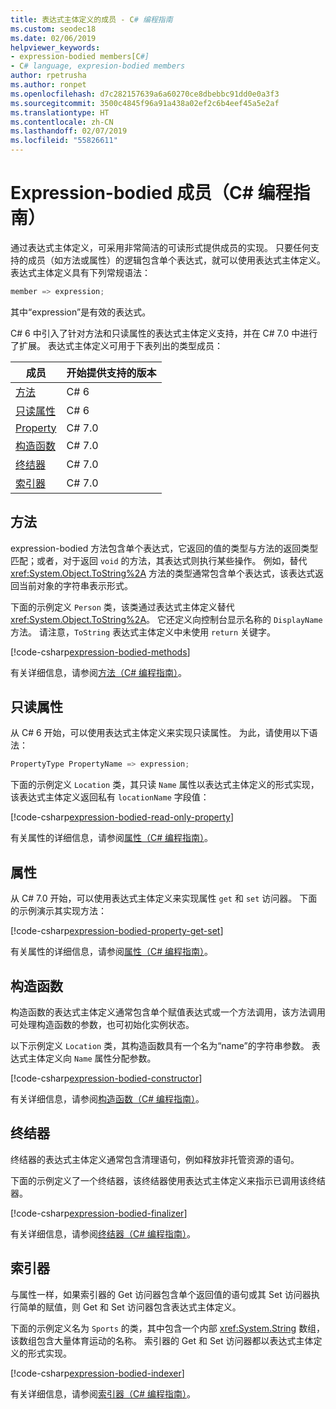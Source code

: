 ```yaml
---
title: 表达式主体定义的成员 - C# 编程指南
ms.custom: seodec18
ms.date: 02/06/2019
helpviewer_keywords:
- expression-bodied members[C#]
- C# language, expresion-bodied members
author: rpetrusha
ms.author: ronpet
ms.openlocfilehash: d7c282157639a6a60270ce8dbebbc91dd0e0a3f3
ms.sourcegitcommit: 3500c4845f96a91a438a02ef2c6b4eef45a5e2af
ms.translationtype: HT
ms.contentlocale: zh-CN
ms.lasthandoff: 02/07/2019
ms.locfileid: "55826611"
---
```

# <a name="expression-bodied-members-c-programming-guide"></a>Expression-bodied 成员（C# 编程指南）

通过表达式主体定义，可采用非常简洁的可读形式提供成员的实现。 只要任何支持的成员（如方法或属性）的逻辑包含单个表达式，就可以使用表达式主体定义。 表达式主体定义具有下列常规语法：

```csharp
member => expression;
```

其中“expression”是有效的表达式。

C# 6 中引入了针对方法和只读属性的表达式主体定义支持，并在 C# 7.0 中进行了扩展。 表达式主体定义可用于下表列出的类型成员：

|成员  |开始提供支持的版本 |
|---------|---------|
|[方法](#methods)  |C# 6 |
|[只读属性](#read-only-properties)   |C# 6  |
|[Property](#properties)  |C# 7.0 |
|[构造函数](#constructors)   |C# 7.0 |
|[终结器](#finalizers)     |C# 7.0 |
|[索引器](#indexers)       |C# 7.0 |

## <a name="methods"></a>方法

expression-bodied 方法包含单个表达式，它返回的值的类型与方法的返回类型匹配；或者，对于返回 `void` 的方法，其表达式则执行某些操作。 例如，替代 <xref:System.Object.ToString%2A> 方法的类型通常包含单个表达式，该表达式返回当前对象的字符串表示形式。

下面的示例定义 `Person` 类，该类通过表达式主体定义替代 <xref:System.Object.ToString%2A>。 它还定义向控制台显示名称的 `DisplayName` 方法。 请注意，`ToString` 表达式主体定义中未使用 `return` 关键字。

[!code-csharp[expression-bodied-methods](../../../../samples/snippets/csharp/programming-guide/classes-and-structs/expr-bodied-methods.cs)]  

有关详细信息，请参阅[方法（C# 编程指南）](../classes-and-structs/methods.md)。

## <a name="read-only-properties"></a>只读属性

从 C# 6 开始，可以使用表达式主体定义来实现只读属性。 为此，请使用以下语法：

```csharp
PropertyType PropertyName => expression;
```

下面的示例定义 `Location` 类，其只读 `Name` 属性以表达式主体定义的形式实现，该表达式主体定义返回私有 `locationName` 字段值：

[!code-csharp[expression-bodied-read-only-property](../../../../samples/snippets/csharp/programming-guide/classes-and-structs/expr-bodied-readonly.cs#1)]  

有关属性的详细信息，请参阅[属性（C# 编程指南）](../classes-and-structs/properties.md)。

## <a name="properties"></a>属性

从 C# 7.0 开始，可以使用表达式主体定义来实现属性 `get` 和 `set` 访问器。 下面的示例演示其实现方法：

[!code-csharp[expression-bodied-property-get-set](../../../../samples/snippets/csharp/programming-guide/classes-and-structs/expr-bodied-ctor.cs#1)]

有关属性的详细信息，请参阅[属性（C# 编程指南）](../classes-and-structs/properties.md)。

## <a name="constructors"></a>构造函数

构造函数的表达式主体定义通常包含单个赋值表达式或一个方法调用，该方法调用可处理构造函数的参数，也可初始化实例状态。

以下示例定义 `Location` 类，其构造函数具有一个名为“name”的字符串参数。 表达式主体定义向 `Name` 属性分配参数。

[!code-csharp[expression-bodied-constructor](../../../../samples/snippets/csharp/programming-guide/classes-and-structs/expr-bodied-ctor.cs#1)]  

有关详细信息，请参阅[构造函数（C# 编程指南）](../classes-and-structs/constructors.md)。

## <a name="finalizers"></a>终结器

终结器的表达式主体定义通常包含清理语句，例如释放非托管资源的语句。

下面的示例定义了一个终结器，该终结器使用表达式主体定义来指示已调用该终结器。

[!code-csharp[expression-bodied-finalizer](../../../../samples/snippets/csharp/programming-guide/classes-and-structs/expr-bodied-destructor.cs#1)]  

有关详细信息，请参阅[终结器（C# 编程指南）](../classes-and-structs/destructors.md)。

## <a name="indexers"></a>索引器

与属性一样，如果索引器的 Get 访问器包含单个返回值的语句或其 Set 访问器执行简单的赋值，则 Get 和 Set 访问器包含表达式主体定义。

下面的示例定义名为 `Sports` 的类，其中包含一个内部 <xref:System.String> 数组，该数组包含大量体育运动的名称。 索引器的 Get 和 Set 访问器都以表达式主体定义的形式实现。

[!code-csharp[expression-bodied-indexer](../../../../samples/snippets/csharp/programming-guide/classes-and-structs/expr-bodied-indexers.cs#1)]

有关详细信息，请参阅[索引器（C# 编程指南）](../indexers/index.md)。

